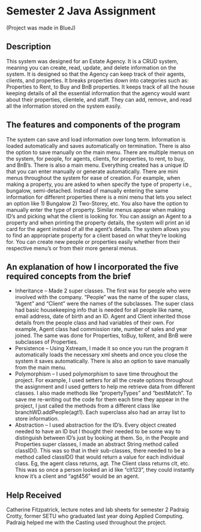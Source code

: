 # Semester 2 Java Assignment
(Project was made in BlueJ)

## Description
This system was designed for an Estate Agency. It is a CRUD system, meaning you can create, read, update, and delete information on the system. It is designed so that the Agency can keep track of their agents, clients, and properties. It breaks properties down into categories such as: Properties to Rent, to Buy and BnB properties. It keeps track of all the house keeping details of all the essential information that the agency would want about their properties, clientele, and staff. They can add, remove, and read all the information stored on the system easily. 

## The features and components of the program
The system can save and load information over long term. Information is loaded automatically and saves automatically on termination. There is also the option to save manually on the main menu.
There are multiple menus on the system, for people, for agents, clients, for properties, to rent, to buy, and BnB’s. There is also a main menu. 
Everything created has a unique ID that you can enter manually or generate automatically.
There are mini menus throughout the system for ease of creation. For example, when making a property, you are asked to when specify the type of property i.e., bungalow, semi-detached. Instead of manually entering the same information for different properties there is a mini menu that lets you select an option like 1) Bungalow 2) Two-Storey, etc. You also have the option to manually enter the type of property. Similar menus appear when making ID’s and picking what the client is looking for.
You can assign an Agent to a property and when printing the property details, the system will print an id card for the agent instead of all the agent’s details.
The system allows you to find an appropriate property for a client based on what they’re looking for.
You can create new people or properties easily whether from their respective menu’s or from their more general menus.

## An explanation of how I incorporated the five required concepts from the brief
-	Inheritance – Made 2 super classes. The first was for people who were involved with the company. “People” was the name of the super class, “Agent” and “Client” were the names of the subclasses. The super class had basic housekeeping info that is needed for all people like name, email address, date of birth and an ID. Agent and Client inherited those details from the people class and had variables of their own. For example, Agent class had commission rate, number of sales and year joined. The same was done for Properties, toBuy, toRent, and BnB were subclasses of Properties.
-	Persistence – Using Xstream, I made it so once you run the program it automatically loads the necessary xml sheets and once you close the system it saves automatically. There is also an option to save manually from the main menu.
-	Polymorphism – I used polymorphism to save time throughout the project. For example, I used setters for all the create options throughout the assignment and I used getters to help me retrieve data from different classes. I also made methods like “propertyTypes” and “bestMatch”. To save me re-writing out the code for them each time they appear in the project, I just called the methods from a different class like branchWD.addPeople(agt1). Each superclass also had an array list to store information.
-	Abstraction – I used abstraction for the ID’s. Every object created needed to have an ID but I thought their needed to be some way to distinguish between ID’s just by looking at them. So, in the People and Properties super classes, I made an abstract String method called classID(). This was so that in their sub-classes, there needed to be a method called classID() that would return a value for each individual class. Eg, the agent class returns, agt. The Client class returns clt, etc. This was so once a person looked an id like “clt123”, they could instantly know it’s a client and “agt456” would be an agent.

## Help Received
Catherine Fitzpatrick, lecture notes and lab sheets for semester 2
Padraig Crotty, former SETU who graduated last year doing Applied Computing. Padraig helped me with the Casting used throughout the project. 




